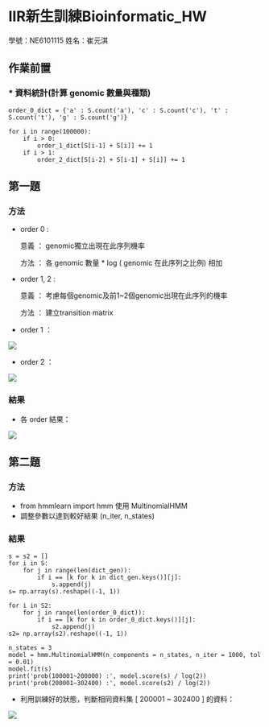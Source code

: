 # IIR新生訓練Bioinformatic_HW
學號：NE6101115 
姓名：崔元淇
## 作業前置
### * 資料統計(計算 genomic 數量與種類)
```
order_0_dict = {'a' : S.count('a'), 'c' : S.count('c'), 't' : S.count('t'), 'g' : S.count('g')}

for i in range(100000):
    if i > 0:
        order_1_dict[S[i-1] + S[i]] += 1
    if i > 1:
        order_2_dict[S[i-2] + S[i-1] + S[i]] += 1
```
## 第一題
### 方法
* order 0 : 

    意義 ： genomic獨立出現在此序列機率
    
    方法 ： 各 genomic 數量 * log ( genomic 在此序列之比例) 相加
* order 1, 2 : 

    意義 ： 考慮每個genomic及前1~2個genomic出現在此序列的機率
    
    方法 ： 建立transition matrix
* order 1 ：

![](https://i.imgur.com/lYoQWy0.png)



* order 2 ：

![](https://i.imgur.com/8XKzkqo.png)


### 結果
* 各 order 結果：

![](https://i.imgur.com/Xxdcsad.png)



## 第二題
### 方法
* from hmmlearn import hmm 使用 MultinomialHMM
* 調整參數以達到較好結果 (n_iter, n_states)
### 結果 
```
s = s2 = []
for i in S:
    for j in range(len(dict_gen)):
        if i == [k for k in dict_gen.keys()][j]:
            s.append(j)
s= np.array(s).reshape((-1, 1))

for i in S2:
    for j in range(len(order_0_dict)):
        if i == [k for k in order_0_dict.keys()][j]:
            s2.append(j)
s2= np.array(s2).reshape((-1, 1))

n_states = 3
model = hmm.MultinomialHMM(n_components = n_states, n_iter = 1000, tol = 0.01)
model.fit(s)
print('prob(100001~200000) :', model.score(s) / log(2))
print('prob(200001~302400) :', model.score(s2) / log(2))
```

* 利用訓練好的狀態，判斷相同資料集 [ 200001 ~ 302400 ] 的資料：

![](https://i.imgur.com/ffGRNtv.png)


